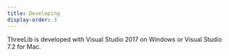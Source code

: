 ```yaml
---
title: Developing
display-order: 3
---
```

ThreeLib is developed with Visual Studio 2017 on Windows or Visual Studio 7.2 for Mac.
